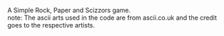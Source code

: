 A Simple Rock, Paper and Scizzors game.  <br />
note: The ascii arts used in the code are from ascii.co.uk and the credit goes to the respective artists.
